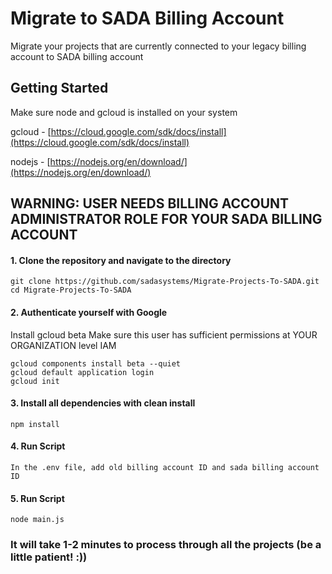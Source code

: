 # Migrate to SADA Billing Account 
Migrate your projects that are currently connected to your legacy billing account to SADA billing account 

## Getting Started
Make sure node and gcloud is installed on your system

gcloud - [https://cloud.google.com/sdk/docs/install](https://cloud.google.com/sdk/docs/install)

nodejs - [https://nodejs.org/en/download/](https://nodejs.org/en/download/)

## WARNING: USER NEEDS BILLING ACCOUNT ADMINISTRATOR ROLE FOR YOUR SADA BILLING ACCOUNT 

#### 1. Clone the repository and navigate to the directory
```shell
git clone https://github.com/sadasystems/Migrate-Projects-To-SADA.git 
cd Migrate-Projects-To-SADA
```
#### 2. Authenticate yourself with Google
Install gcloud beta
Make sure this user has sufficient permissions at YOUR ORGANIZATION level IAM
```shell
gcloud components install beta --quiet
gcloud default application login 
gcloud init
```

#### 3. Install all dependencies with clean install
```shell
npm install
```

#### 4. Run Script
```shell
In the .env file, add old billing account ID and sada billing account ID
```

#### 5. Run Script
```shell
node main.js
```

### It will take 1-2 minutes to process through all the projects (be a little patient! :))
